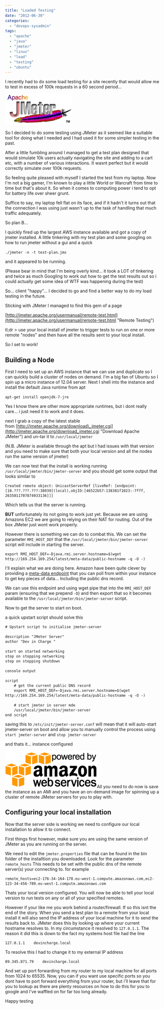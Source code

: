 ```yaml
---
title: "Loaded Testing"
date: "2012-06-30"
categories: 
  - "devops-sysadmin"
tags: 
  - "apache"
  - "java"
  - "jmeter"
  - "linux"
  - "load"
  - "testing"
  - "ubuntu"
---
```


I recently had to do some load testing for a site recently that would allow me to test in excess of 100k requests in a 60 second period...

[![JMeter](/assets/images/jmeter-logo.jpg "jmeter-logo")](http://jmeter.apache.org/)

So I decided to do some testing using JMeter as it seemed like a suitable tool for doing what I needed and I had used it for some simpler testing in the past.

After a little fumbling around I managed to get a test plan designed that would simulate 10k users actually navigating the site and adding to a cart etc, with a number of various interactions. It wasnt perfect but it would correctly simulate over 100k requests.

So feeling quite pleased with myself I started the test from my laptop. Now I'm not a big gamer, I'm known to play a little World or Warcraft from time to time but that's about it. So when it comes to computing power i tend to opt for battery life over sheer grunt.

Suffice to say, my laptop fell flat on its face, and if it hadn't it turns out that the connection I was using just wasn't up to the task of handling that much traffic adequately.

So plan B...

<!--more-->

I quickly fired up the largest AWS instance available and got a copy of jmeter installed. A little tinkering with my test plan and some googling on how to run jmeter without a gui and a quick

`./jmeter -n -t test-plan.jmx`

and it appeared to be running.

(Please bear in mind that I'm being overly kind... it took a LOT of tinkering and twice as much Googling to work out how to get the test results out so i could actually get some idea of WTF was happening during the test)

So... client "happy"... I decided to go and find a better way to do my load testing in the future.

Sticking with JMeter I managed to find this gem of a page

[http://jmeter.apache.org/usermanual/remote-test.html](http://jmeter.apache.org/usermanual/remote-test.html "Remote Testing")

tl;dr > use your local install of jmeter to trigger tests to run on one or more remote "nodes" and then have all the results sent to your local install.

So I set to work!

## **Building a Node**

First I need to set up an AWS instance that we can use and duplicate so I can quickly build a cluster of nodes on demand. I'm a big fan of Ubuntu so I spin up a micro instance of 12.04 server. Next I shell into the instance and install the default Java runtime from apt

`apt-get install openjdk-7-jre`

Yes I know there are other more appropriate runtimes, but i dont really care... i just need it to work and it does.

next I grab a copy of the latest stable from [http://jmeter.apache.org/download\_jmeter.cgi](http://jmeter.apache.org/download_jmeter.cgi "Download Apache JMeter") and un-tar it to `/usr/local/jmeter`

(N.B. JMeter is available through the apt but I had issues with that version and you need to make sure that both your local version and all the nodes run the same version of jmeter)

We can now test that the install is working running `/usr/local/jmeter/bin/jmeter-server` and you should get some output that looks similar to

```
Created remote object: UnicastServerRef [liveRef: [endpoint:[10.???.???.???:38939](local),objID:[46522b57:138381f1023:-7fff, 2635011707874933136]]]
```

Which tells us that the server is running.

**BUT** unfortunately its not going to work just yet. Because we are using Amazons EC2 we are going to relying on their NAT for routing. Out of the box JMeter just wont work properly.

However there is something we can do to combat this. We can set the parameter `RMI_HOST_DEF` that the `/usr/local/jmeter/bin/jmeter-server` script will include in starting the server.

```
export RMI_HOST_DEF=-Djava.rmi.server.hostname=$(wget http://169.254.169.254/latest/meta-data/public-hostname -q -O -)
```

I'll explain what we are doing here. Amazon have been quite clever by providing a [meta-data endpoint](http://docs.amazonwebservices.com/AWSEC2/latest/UserGuide/AESDG-chapter-instancedata.html) that you can poll from within your instance to get key pieces of data... Including the public dns record.

We can use this endpoint and using wget pipe that into the `RMI_HOST_DEF` param (ensuring that we prepend `-D`) and then export that so it becomes available to the `/usr/local/jmeter/bin/jmeter-server` script.

Now to get the server to start on boot.

a quick upstart script should solve this

```
# Upstart script to initialise jmeter-server

description "JMeter Server"
author "Dev in Charge "

start on started networking
stop on stopping networking
stop on stopping shutdown

console output

script
    # get the current public DNS record
    export RMI_HOST_DEF=-Djava.rmi.server.hostname=$(wget http://169.254.169.254/latest/meta-data/public-hostname -q -O -)

    # start jmeter in server mde
    /usr/local/jmeter/bin/jmeter-server
end script
```

saving this to `/etc/init/jmeter-server.conf` will mean that it will auto-start jmeter-server on boot and allow you to manually control the process using `start jmeter-server` and `stop jmeter-server`

and thats it... instance configured

[![Powered by AWS](/assets/images/AWS_Logo_PoweredBy_300px.png "AWS_Logo_PoweredBy_300px")](http://aws.amazon.com/)All you need to do now is save the instance as an AMI and you have an on-demand image for spinning up a cluster of remote JMeter servers for you to play with.

## Configuring your local installation

Now that the server side is working we need to configure our local installation to allow it to connect.

First things first however, make sure you are using the same version of JMeter as you are running on the server.

We need to edit the `jmeter.properties` file that can be found in the bin folder of the installtion you downloaded. Look for the parameter `remote_hosts` This needs to be set with the public dns of the remote server(s) your connecting to. for example

```
remote_hosts=ec2-176-34-164-170.eu-west-1.compute.amazonaws.com,ec2-123-34-456-789.eu-west-1.compute.amazonaws.com
```

Thats your local version configured. You will now be able to tell your local version to run tests on any or all of your specified remotes.

However if your like me you work behind a router/firewall. If so this isnt the end of the story. When you send a test plan to a remote from your local install it will also send the IP address of your local machine for it to send the results back to. JMeter does this by looking up where your current hostname resolves to. In my circumstance it resolved to `127.0.1.1`. The reason it did this is down to the fact my systems host file had the line

```
127.0.1.1    devincharge.local
```

To resolve this I had to change it to my external IP address

```
89.345.871.79    devincharge.local
```

And set up port forwarding from my router to my local machine for all ports from 1024 to 65535. Now, you can if you want use specific ports so you dont have to port forward everything from your router, but i'll leave that for you to lookup as there are plenty resources on how to do this for you to google and I've waffled on for far too long already.

Happy testing
